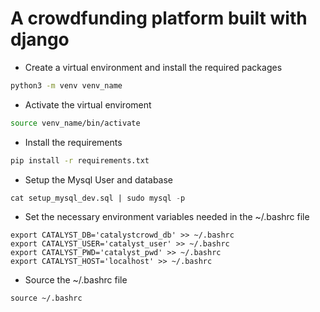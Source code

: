 # A crowdfunding platform built with django



- Create a virtual environment and install the required packages

```bash
python3 -m venv venv_name
```

- Activate the virtual enviroment

```bash
source venv_name/bin/activate
```
- Install the requirements 
```bash
pip install -r requirements.txt
```

- Setup the Mysql User and database

```sql
cat setup_mysql_dev.sql | sudo mysql -p
```

- Set the necessary environment variables needed in the ~/.bashrc file

```shell
export CATALYST_DB='catalystcrowd_db' >> ~/.bashrc
export CATALYST_USER='catalyst_user' >> ~/.bashrc
export CATALYST_PWD='catalyst_pwd' >> ~/.bashrc
export CATALYST_HOST='localhost' >> ~/.bashrc
```

- Source the ~/.bashrc file

```shell
source ~/.bashrc
```